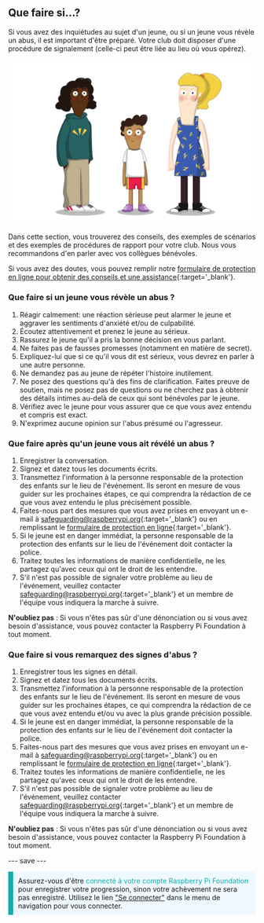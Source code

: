 ## Que faire si…?

Si vous avez des inquiétudes au sujet d'un jeune, ou si un jeune vous révèle un abus, il est important d'être préparé. Votre club doit disposer d'une procédure de signalement (celle-ci peut être liée au lieu où vous opérez).

![Trois jeunes debout.](images/8-Diverse-Mix-2.png)

Dans cette section, vous trouverez des conseils, des exemples de scénarios et des exemples de procédures de rapport pour votre club. Nous vous recommandons d'en parler avec vos collègues bénévoles.

Si vous avez des doutes, vous pouvez remplir notre [formulaire de protection en ligne pour obtenir des conseils et une assistance](https://form.raspberrypi.org/f/safeguarding-concern-form){:target='_blank'}.

### Que faire si un jeune vous révèle un abus ?

1. Réagir calmement: une réaction sérieuse peut alarmer le jeune et aggraver les sentiments d'anxiété et/ou de culpabilité.
1. Écoutez attentivement et prenez le jeune au sérieux.
1. Rassurez le jeune qu'il a pris la bonne décision en vous parlant.
1. Ne faites pas de fausses promesses (notamment en matière de secret).
1. Expliquez-lui que si ce qu'il vous dit est sérieux, vous devrez en parler à une autre personne.
1. Ne demandez pas au jeune de répéter l'histoire inutilement.
1. Ne posez des questions qu'à des fins de clarification. Faites preuve de soutien, mais ne posez pas de questions ou ne cherchez pas à obtenir des détails intimes au-delà de ceux qui sont bénévoles par le jeune.
1. Vérifiez avec le jeune pour vous assurer que ce que vous avez entendu et compris est exact.
1. N'exprimez aucune opinion sur l'abus présumé ou l'agresseur.

### Que faire après qu'un jeune vous ait révélé un abus ?

1. Enregistrer la conversation.
1. Signez et datez tous les documents écrits.
1. Transmettez l'information à la personne responsable de la protection des enfants sur le lieu de l'événement. Ils seront en mesure de vous guider sur les prochaines étapes, ce qui comprendra la rédaction de ce que vous avez entendu le plus précisément possible.
1. Faites-nous part des mesures que vous avez prises en envoyant un e-mail à [safeguarding@raspberrypi.org](mailto:safeguarding@raspberrypi.org){:target='_blank'} ou en remplissant le [formulaire de protection en ligne](https://form.raspberrypi.org/f/safeguarding-concern-form){:target='_blank'}.
1. Si le jeune est en danger immédiat, la personne responsable de la protection des enfants sur le lieu de l'événement doit contacter la police.
1. Traitez toutes les informations de manière confidentielle, ne les partagez qu'avec ceux qui ont le droit de les entendre.
1. S'il n'est pas possible de signaler votre problème au lieu de l'événement, veuillez contacter [safeguarding@raspberrypi.org](mailto:safeguarding@raspberrypi.org){:target='_blank'} et un membre de l'équipe vous indiquera la marche à suivre.

**N'oubliez pas** : Si vous n'êtes pas sûr d'une dénonciation ou si vous avez besoin d'assistance, vous pouvez contacter la Raspberry Pi Foundation à tout moment.

### Que faire si vous remarquez des signes d'abus ?

1. Enregistrer tous les signes en détail.
1. Signez et datez tous les documents écrits.
1. Transmettez l'information à la personne responsable de la protection des enfants sur le lieu de l'événement. Ils seront en mesure de vous guider sur les prochaines étapes, ce qui comprendra la rédaction de ce que vous avez entendu et/ou vu avec la plus grande précision possible.
1. Si le jeune est en danger immédiat, la personne responsable de la protection des enfants sur le lieu de l'événement doit contacter la police.
1. Faites-nous part des mesures que vous avez prises en envoyant un e-mail à [safeguarding@raspberrypi.org](mailto:safeguarding@raspberrypi.org){:target='_blank'} ou en remplissant le [formulaire de protection en ligne](https://form.raspberrypi.org/f/safeguarding-concern-form){:target='_blank'}.
1. Traitez toutes les informations de manière confidentielle, ne les partagez qu'avec ceux qui ont le droit de les entendre.
1. S'il n'est pas possible de signaler votre problème au lieu de l'événement, veuillez contacter [safeguarding@raspberrypi.org](mailto:safeguarding@raspberrypi.org){:target='_blank'} et un membre de l'équipe vous indiquera la marche à suivre.

**N'oubliez pas** : Si vous n'êtes pas sûr d'une dénonciation ou si vous avez besoin d'assistance, vous pouvez contacter la Raspberry Pi Foundation à tout moment.

--- save ---

<p style="border-left: solid; border-width:10px; border-color: #0faeb0; background-color: aliceblue; padding: 10px;">
Assurez-vous d'être <span style="color: #0faeb0">connecté à votre compte Raspberry Pi Foundation</span> pour enregistrer votre progression, sinon votre achèvement ne sera pas enregistré. Utilisez le lien <a href="https://my.raspberrypi.org/login">"Se connecter"</a> dans le menu de navigation pour vous connecter.
</p>
